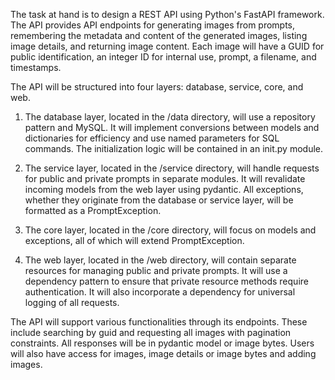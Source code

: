 The task at hand is to design a REST API using Python's FastAPI framework. The API provides API endpoints for generating images from prompts, remembering the metadata and content of the generated images, listing image details, and returning image content. Each image will have a GUID for public identification, an integer ID for internal use, prompt, a filename, and timestamps.

The API will be structured into four layers: database, service, core, and web.

1. The database layer, located in the /data directory, will use a repository pattern and MySQL. It will implement conversions between models and dictionaries for efficiency and use named parameters for SQL commands. The initialization logic will be contained in an init.py module.

2. The service layer, located in the /service directory, will handle requests for public and private prompts in separate modules. It will revalidate incoming models from the web layer using pydantic. All exceptions, whether they originate from the database or service layer, will be formatted as a PromptException.

3. The core layer, located in the /core directory, will focus on models and exceptions, all of which will extend PromptException.

4. The web layer, located in the /web directory, will contain separate resources for managing public and private prompts. It will use a dependency pattern to ensure that private resource methods require authentication. It will also incorporate a dependency for universal logging of all requests.

The API will support various functionalities through its endpoints. These include searching by guid and requesting all images with pagination constraints. All responses will be in pydantic model or image bytes. Users will also have access for images, image details or image bytes and adding images.
